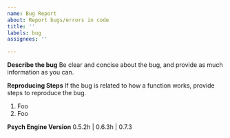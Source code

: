 ```yaml
---
name: Bug Report
about: Report bugs/errors in code
title: ''
labels: bug
assignees: ''

---
```


**Describe the bug**
Be clear and concise about the bug, and provide as much information as you can.

**Reproducing Steps**
If the bug is related to how a function works, provide steps to reproduce the bug.

1. Foo
2. Foo

**Psych Engine Version**
0.5.2h | 0.6.3h | 0.7.3
